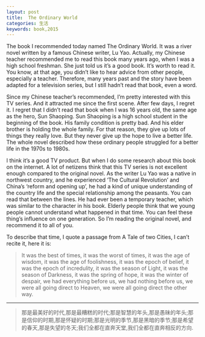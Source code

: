 ```yaml
---
layout: post
title:  The Ordinary World
categories: 生活
keywords: book,2015
---
```


The book I recommended today named The Ordinary World. It was a river novel written by a famous Chinese writer, Lu Yao. Actually, my Chinese teacher recommended me to read this book many years ago, when I was a high school freshman. She just told us it’s a good book. It’s worth to read it. You know, at that age, you didn’t like to hear advice from other people, especially a teacher. Therefore, many years past and the story have been adapted for a television series, but I still hadn’t read that book, even a word. 
    
Since my Chinese teacher’s recommended, I’m pretty interested with this TV series. And it attracted me since the first scene. After few days, I regret it. I regret that I didn’t read that book when I was 16 years old, the same age as the hero, Sun Shaoping. Sun Shaoping is a high school student in the beginning of the book. His family condition is pretty bad. And his elder brother is holding the whole family. For that reason, they give up lots of things they really love. But they never give up the hope to live a better life.  The whole novel described how these ordinary people struggled for a better life in the 1970s to 1980s. 
    
I think it’s a good TV product. But when I do some research about this book on the internet. A lot of netizens think that this TV series is not excellent enough compared to the original novel. As the writer Lu Yao was a native in northwest country, and he experienced ‘The Cultural Revolution’ and China’s ‘reform and opening up’, he had a kind of unique understanding of the country life and the special relationship among the peasants. You can read that between the lines. He had ever been a temporary teacher, which was similar to the character in his book. Elderly people think that we young people cannot understand what happened in that time. You can feel these thing’s influence on one generation. So I’m reading the original novel, and recommend it to all of you.
    
To describe that time, I quote a passage from A Tale of two Cities, I can’t recite it, here it is:
    


>It was the best of times, it was the worst of times, it was the age of wisdom, it was the age of foolishness, it was the epoch of belief, it was the epoch of incredulity, it was the season of Light, it was the season of Darkness, it was the spring of hope, it was the winter of despair, we had everything before us, we had nothing before us, we were all going direct to Heaven, we were all going direct the other way.

------
>那是最美好的时代,那是最糟糕的时代;那是智慧的年头,那是愚昧的年头;那是信仰的时期,那是怀疑的时期;那是光明的季节,那是黑暗的季节;那是希望的春天,那是失望的冬天;我们全都在直奔天堂,我们全都在直奔相反的方向.
